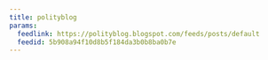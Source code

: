 ```yaml
---
title: polityblog
params:
  feedlink: https://polityblog.blogspot.com/feeds/posts/default
  feedid: 5b908a94f10d8b5f184da3b0b8ba0b7e
---
```

